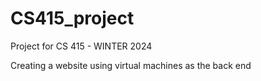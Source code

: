 # CS415_project
Project for CS 415 - WINTER 2024

Creating a website using virtual machines as the back end